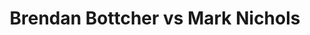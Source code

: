 ---
title: Brendan Bottcher vs Mark Nichols
player1:
  name: Bottcher, Brendan
  percent: 84
  wins: 2
  losses: 3
player2:
  name: Nichols, Mark
  percent: 88
  wins: 3
  losses: 2
games:
- player1:
    team: AB
    position: Fourth
    percent: 82
    win: 0
    loss: 1
  player2:
    team: NL
    position: Third
    percent: 86
    win: 1
    loss: 0
  event: Brier
  year: 2017
  draw: Round Robin(1)
  score: NL 8 - AB 6
- player1:
    team: AB
    position: Fourth
    percent: 84
    win: 1
    loss: 0
  player2:
    team: CA
    position: Third
    percent: 80
    win: 0
    loss: 1
  event: Brier
  year: 2018
  draw: Round Robin(12)
  score: AB 10 - CA 7
- player1:
    team: AB
    position: Fourth
    percent: 93
    win: 0
    loss: 1
  player2:
    team: CA
    position: Third
    percent: 91
    win: 1
    loss: 0
  event: Brier
  year: 2018
  draw: Final(23)
  score: CA 6 - AB 4
- player1:
    team: WC
    position: Fourth
    percent: 66
    win: 0
    loss: 1
  player2:
    team: CA
    position: Third
    percent: 89
    win: 1
    loss: 0
  event: Brier
  year: 2019
  draw: Pool(18)
  score: WC 5 - CA 8
- player1:
    team: WC
    position: Fourth
    percent: 93
    win: 1
    loss: 0
  player2:
    team: CA
    position: Third
    percent: 93
    win: 0
    loss: 1
  event: Brier
  year: 2019
  draw: Page 3-4(19)
  score: WC 7 - CA 2
- player1:
    team: Bott
    position: Fourth
    percent: 82
    win: 0
    loss: 1
  player2:
    team: Gush
    position: Third
    percent: 84
    win: 1
    loss: 0
  event: Trials (Men)
  year: 2017
  draw: Round Robin(4)
  score: Bott 5 - Gush 6
---